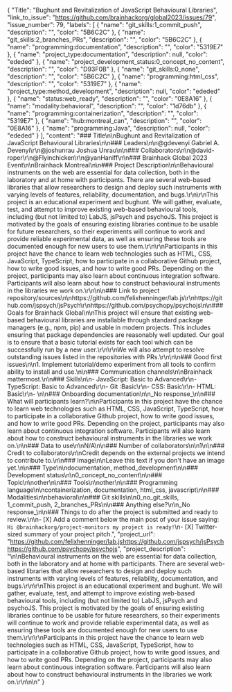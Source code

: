 {
  "Title": "Bughunt and Revitalization of JavaScript Behavioural Libraries",
  "link_to_issue": "https://github.com/brainhackorg/global2023/issues/79",
  "issue_number": 79,
  "labels": [
    {
      "name": "git_skills:1_commit_push",
      "description": "",
      "color": "5B6C2C"
    },
    {
      "name": "git_skills:2_branches_PRs",
      "description": "",
      "color": "5B6C2C"
    },
    {
      "name": "programming:documentation",
      "description": "",
      "color": "5319E7"
    },
    {
      "name": "project_type:documentation",
      "description": null,
      "color": "ededed"
    },
    {
      "name": "project_development_status:0_concept_no_content",
      "description": "",
      "color": "D93F0B"
    },
    {
      "name": "git_skills:0_none",
      "description": "",
      "color": "5B6C2C"
    },
    {
      "name": "programming:html_css",
      "description": "",
      "color": "5319E7"
    },
    {
      "name": "project_type:method_development",
      "description": null,
      "color": "ededed"
    },
    {
      "name": "status:web_ready",
      "description": "",
      "color": "0E8A16"
    },
    {
      "name": "modality:behavioral",
      "description": "",
      "color": "1d76db"
    },
    {
      "name": "programming:containerization",
      "description": "",
      "color": "5319E7"
    },
    {
      "name": "hub:montreal_can",
      "description": "",
      "color": "0E8A16"
    },
    {
      "name": "programming:Java",
      "description": null,
      "color": "ededed"
    }
  ],
  "content": "### Title\n\nBughunt and Revitalization of JavaScript Behavioural Libraries\n\n### Leaders\n\n@gdevenyi Gabriel A. Devenyi\r\n@joshunrau Joshua Unrau\n\n### Collaborators\n\n@david-roper\r\n@Flyinchicken\r\n@yanHaniff\n\n### Brainhack Global 2023 Event\n\nBrainhack Montreal\n\n### Project Description\n\nBehavioural instruments on the web are essential for data collection, both in the laboratory and at home with participants. There are several web-based libraries that allow researchers to design and deploy such instruments with varying levels of features, reliability, documentation, and bugs.\r\n\r\nThis project is an educational experiment and bughunt. We will gather, evaluate, test, and attempt to improve existing web-based behavioural tools, including (but not limited to) LabJS, jsPsych and psychoJS. This project is motivated by the goals of ensuring existing libraries continue to be usable for future researchers, so their experiments will continue to work and provide reliable experimental data, as well as ensuring these tools are documented enough for new users to use them.\r\n\r\nParticipants in this project have the chance to learn web technologies such as HTML, CSS, JavaScript, TypeScript, how to participate in a collaborative Github project, how to write good issues, and how to write good PRs. Depending on the project, participants may also learn about continuous integration software. Participants will also learn about how to construct behavioural instruments in the libraries we work on.\r\n\n\n### Link to project repository/sources\n\nhttps://github.com/felixhenninger/lab.js\r\nhttps://github.com/jspsych/jsPsych\r\nhttps://github.com/psychopy/psychojs\n\n### Goals for Brainhack Global\n\nThis project will ensure that existing web-based behavioural libraries are installable through standard package managers (e.g., npm, pip) and usable in modern projects. This includes ensuring that package dependencies are reasonably well updated. Our goal is to ensure that a basic tutorial exists for each tool which can be successfully run by a new user.\r\n\r\nWe will also attempt to resolve outstanding issues listed in the repositories with PRs.\r\n\n\n### Good first issues\n\n1. Implement tutorial/demo experiment from all tools to confirm ability to install and use.\n\n### Communication channels\n\nBrainhack mattermost.\n\n### Skills\n\n- JavaScript: Basic to Advanced\r\n- TypeScript: Basic to Advanced\r\n- Git :Basic\r\n- CSS: Basic\r\n- HTML: Basic\r\n- \n\n### Onboarding documentation\n\n_No response_\n\n### What will participants learn?\n\nParticipants in this project have the chance to learn web technologies such as HTML, CSS, JavaScript, TypeScript, how to participate in a collaborative Github project, how to write good issues, and how to write good PRs. Depending on the project, participants may also learn about continuous integration software. Participants will also learn about how to construct behavioural instruments in the libraries we work on.\n\n### Data to use\n\nN/A\n\n### Number of collaborators\n\n1\n\n### Credit to collaborators\n\nCredit depends on the external projects we intend to contribute to.\n\n### Image\n\nLeave this text if you don't have an image yet.\n\n### Type\n\ndocumentation, method_development\n\n### Development status\n\n0_concept_no_content\n\n### Topic\n\nother\n\n### Tools\n\nother\n\n### Programming language\n\ncontainerization, documentation, html_css, javascript\n\n### Modalities\n\nbehavioral\n\n### Git skills\n\n0_no_git_skills, 1_commit_push, 2_branches_PRs\n\n### Anything else?\n\n_No response_\n\n### Things to do after the project is submitted and ready to review.\n\n- [X] Add a comment below the main post of your issue saying: `Hi @brainhackorg/project-monitors my project is ready!`\n- [X] Twitter-sized summary of your project pitch.",
  "project_url": "https://github.com/felixhenninger/lab.jshttps://github.com/jspsych/jsPsychhttps://github.com/psychopy/psychojs",
  "project_description": "\n\nBehavioural instruments on the web are essential for data collection, both in the laboratory and at home with participants. There are several web-based libraries that allow researchers to design and deploy such instruments with varying levels of features, reliability, documentation, and bugs.\r\n\r\nThis project is an educational experiment and bughunt. We will gather, evaluate, test, and attempt to improve existing web-based behavioural tools, including (but not limited to) LabJS, jsPsych and psychoJS. This project is motivated by the goals of ensuring existing libraries continue to be usable for future researchers, so their experiments will continue to work and provide reliable experimental data, as well as ensuring these tools are documented enough for new users to use them.\r\n\r\nParticipants in this project have the chance to learn web technologies such as HTML, CSS, JavaScript, TypeScript, how to participate in a collaborative Github project, how to write good issues, and how to write good PRs. Depending on the project, participants may also learn about continuous integration software. Participants will also learn about how to construct behavioural instruments in the libraries we work on.\r\n\n\n"
}